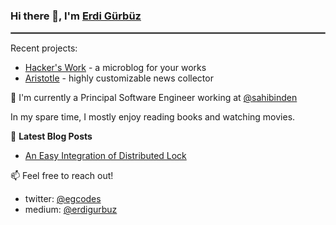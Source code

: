 ### Hi there 👋, I'm [Erdi Gürbüz](https://egcodes.blogspot.com)

<hr style="border:1px solid gray"> </hr>

Recent projects:
- [Hacker's Work](https://hackerswork.com) - a microblog for your works
- [Aristotle](https://github.com/egcodes/aristotle) - highly customizable news collector


🔭 I'm currently a Principal Software Engineer working at
[@sahibinden](https://sahibinden.com)

In my spare time, I mostly enjoy reading books and watching movies.


📕 **Latest Blog Posts**
<!-- BLOG-POST-LIST:START -->
- [An Easy Integration of Distributed Lock](https://medium.com/sahibinden-technology/an-easy-integration-of-distributed-lock-4b19a704ce49)
<!-- BLOG-POST-LIST:END -->


📫 Feel free to reach out!
- twitter: [@egcodes](https://twitter.com/egcodes)
- medium: [@erdigurbuz](https://medium.com/@erdigurbuz)

